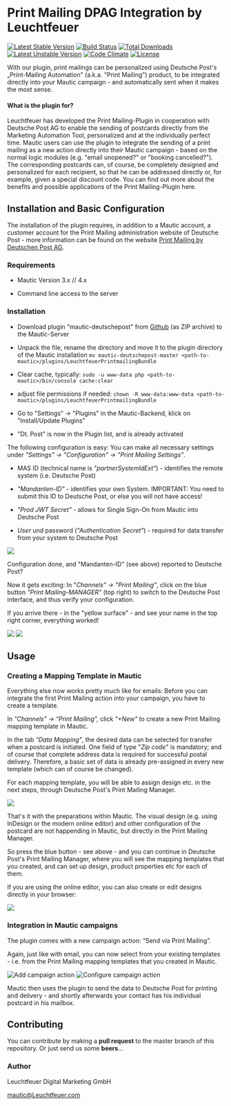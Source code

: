 # Print Mailing DPAG Integration by Leuchtfeuer
[![Latest Stable Version](https://poser.pugx.org/leuchtfeuer/mautic-deutschepost/v/stable)](https://packagist.org/packages/leuchtfeuer/mautic-deutschepost)
[![Build Status](https://github.com/Leuchtfeuer/mautic-deutschepost/workflows/Continous%20Integration/badge.svg)](https://github.com/Leuchtfeuer/mautic-deutschepost/actions)
[![Total Downloads](https://poser.pugx.org/leuchtfeuer/mautic-deutschepost/downloads)](https://packagist.org/packages/leuchtfeuer/mautic-deutschepost)
[![Latest Unstable Version](https://poser.pugx.org/leuchtfeuer/mautic-deutschepost/v/unstable)](https://packagist.org/packages/leuchtfeuer/mautic-deutschepost)
[![Code Climate](https://codeclimate.com/github/Leuchtfeuer/mautic-deutschepost/badges/gpa.svg)](https://codeclimate.com/github/Leuchtfeuer/mautic-deutschepost)
[![License](https://poser.pugx.org/leuchtfeuer/mautic-deutschepost/license)](https://packagist.org/packages/leuchtfeuer/mautic-deutschepost)

With our plugin, print mailings can be personalized using Deutsche Post's „Print-Mailing Automation" (a.k.a. "Print Mailing") product, to be integrated directly into your Mautic campaign - and automatically sent when it makes the most sense.


#### What is the plugin for?
Leuchtfeuer has developed the Print Mailing-Plugin in cooperation with Deutsche Post AG to enable the sending of postcards directly from the Marketing Automation Tool, personalized and at the individually perfect time.
Mautic users can use the plugin to integrate the sending of a print mailing as a new action directly into their Mautic campaign - based on the normal logic modules (e.g. "email unopened?" or "booking cancelled?"). The corresponding postcards can, of course, be completely designed and personalized for each recipient, so that he can be addressed directly or, for example, given a special discount code. You can find out more about the benefits and possible applications of the Print Mailing-Plugin here.

## Installation and Basic Configuration
The installation of the plugin requires, in addition to a Mautic account, a customer account for the Print Mailing administration website of Deutsche Post - more information can be found on the website [Print Mailing by Deutschen Post AG](https://www.deutschepost.de/de/t/triggerdialog.html).

### Requirements
*   Mautic Version 3.x // 4.x

*   Command line access to the server

### Installation
*   Download plugin "mautic-deutschepost" from [Github](https://ma.leuchtfeuer.com/asset/6:as051-`triggerdialog`-mautic-integration) (as ZIP archive) to the Mautic-Server

*   Unpack the file, rename the directory and move it to the plugin directory of the Mautic installation
    `mv mautic-deutschepost-master <path-to-mautic>/plugins/LeuchtfeuerPrintmailingBundle`

*   Clear cache, typically:
    `sudo -u www-data php <path-to-mautic>/bin/console cache:clear`

*   adjust file permissions if needed:
    `chown -R www-data:www-data <path-to-mautic>/plugins/LeuchtfeuerPrintmailingBundle`

*   Go to "Settings" -> "Plugins" in the Mautic-Backend, klick on "Install/Update Plugins"

*   "Dt. Post" is now in the Plugin list, and is already activated


The following configuration is easy: You can make all necessary settings under _"Settings" -> "Configuration" -> "Print Mailing Settings"_.

*   MAS ID (technical name is _"partnerSystemIdExt"_) - identifies the remote system (i.e. Deutsche Post)

*   _"Mandanten-ID"_ - identifies your own System. IMPORTANT: You need to submit this ID to Deutsche Post, or else you will not have access!

*   _"Prod JWT Secret"_ - allows for Single Sign-On from Mautic into Deutsche Post

*   _User_ und password (_"Authentication Secret"_) - required for data transfer from your system to Deutsche Post


![](https://www.leuchtfeuer.com/fileadmin/knowledge/Mautic/td/TD-Mautic-Config.png)

Configuration done, and "Mandanten-ID" (see above) reported to Deutsche Post?

Now it gets exciting: In "_Channels" -> "Print Mailing"_, click on the blue button _"Print Mailing-MANAGER"_ (top right) to switch to the Deutsche Post interface, and thus verify your configuration.

If you arrive there - in the "yellow surface" - and see your name in the top right corner, everything worked!

![](https://www.leuchtfeuer.com/fileadmin/knowledge/Mautic/td/TD-Manager-Button.png)
![](https://www.leuchtfeuer.com/fileadmin/_processed_/0/7/csm_TD-SSO_5e0671e54c.png)

## Usage

### Creating a Mapping Template in Mautic
Everything else now works pretty much like for emails: Before you can integrate the first Print Mailing action into your campaign, you have to create a template.

In _"Channels" -> "Print Mailing",_ click _"+New"_ to create a new Print Mailing mapping template in Mautic.

In the tab _"Data Mapping"_, the desired data can be selected for transfer when a postcard is initiated. One field of type "_Zip code_" is mandatory; and of course that complete address data is required for successful postal delivery. Therefore, a basic set of data is already pre-assigned in every new template (which can of course be changed).

For each mapping template, you will be able to assign design etc. in the next steps, through Deutsche Post's Print Mailing Manager.

![](https://www.leuchtfeuer.com/fileadmin/knowledge/Mautic/td/TD-Template.png)

That's it with the preparations within Mautic. The visual design (e.g. using InDesign or the modern online editor) and other configuration of the postcard are not happending in Mautic, but directly in the Print Mailing Manager.

So press the blue button - see above - and you can continue in Deutsche Post's Print Mailing Manager, where you will see the mapping templates that you created, and can set up design, product properties etc for each of them.

If you are using the online editor, you can also create or edit designs directly in your browser:

![](https://www.leuchtfeuer.com/fileadmin/_processed_/3/1/csm_TD-Manager_383ad2e208.jpg)

### Integration in Mautic campaigns
The plugin comes with a new campaign action: “Send via Print Mailing”.

Again, just like with email, you can now select from your existing templates - i.e. from the Print Mailing mapping templates that you created in Mautic.

![Add campaign action](https://www.leuchtfeuer.com/fileadmin/_processed_/4/5/csm_TD-Beispielkampagne_748801a493.png)
![Configure campaign action](https://www.leuchtfeuer.com/fileadmin/knowledge/Mautic/td/TD-Aktionen.png)

Mautic then uses the plugin to send the data to Deutsche Post for printing and delivery - and shortly afterwards your contact has his individual postcard in his mailbox.

## Contributing
You can contribute by making a **pull request** to the master branch of
this repository. Or just send us some **beers**...

### Author
Leuchtfeuer Digital Marketing GmbH

mautic@Leuchtfeuer.com
